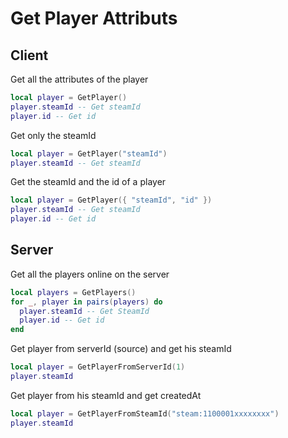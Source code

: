 # Get Player Attributs

## Client

Get all the attributes of the player
```lua
local player = GetPlayer()
player.steamId -- Get steamId
player.id -- Get id
```

Get only the steamId
```lua
local player = GetPlayer("steamId")
player.steamId -- Get steamId
```

Get the steamId and the id of a player
```lua
local player = GetPlayer({ "steamId", "id" })
player.steamId -- Get steamId
player.id -- Get id
```

## Server

Get all the players online on the server
```lua
local players = GetPlayers()
for _, player in pairs(players) do
  player.steamId -- Get SteamId
  player.id -- Get id
end
```

Get player from serverId (source) and get his steamId
```lua
local player = GetPlayerFromServerId(1)
player.steamId
```

Get player from his steamId and get createdAt
```lua
local player = GetPlayerFromSteamId("steam:1100001xxxxxxxx")
player.steamId
```

